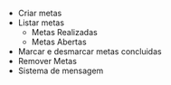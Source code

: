 - Criar metas
- Listar metas
    - Metas Realizadas
    - Metas Abertas
- Marcar e desmarcar metas concluidas
- Remover Metas
- Sistema de mensagem 

